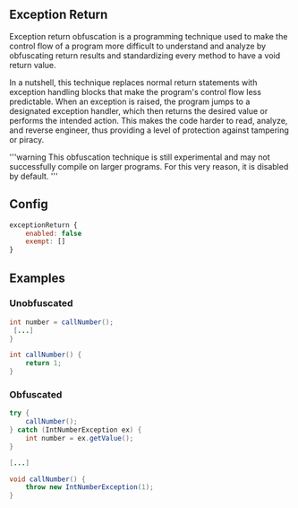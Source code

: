 ## Exception Return

Exception return obfuscation is a programming technique used to make the control flow of a program more difficult to understand and analyze by obfuscating return results and standardizing every method to have a void return value.

In a nutshell, this technique replaces normal return statements with exception handling blocks that make the program's control flow less predictable. When an exception is raised, the program jumps to a designated exception handler, which then returns the desired value or performs the intended action. This makes the code harder to read, analyze, and reverse engineer, thus providing a level of protection against tampering or piracy.

'''warning
This obfuscation technique is still experimental and may not successfully compile on larger programs. For this very reason, it is disabled by default. 
'''

## Config

```js
exceptionReturn {
    enabled: false
    exempt: []
}
```

## Examples

### Unobfuscated

```java
int number = callNumber();
 [...]
}

int callNumber() {
    return 1;
}
```

### Obfuscated
```java
try {
    callNumber();
} catch (IntNumberException ex) {
    int number = ex.getValue();
}

[...]

void callNumber() {
    throw new IntNumberException(1);
}
```




